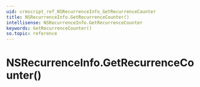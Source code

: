 ```yaml
---
uid: crmscript_ref_NSRecurrenceInfo_GetRecurrenceCounter
title: NSRecurrenceInfo.GetRecurrenceCounter()
intellisense: NSRecurrenceInfo.GetRecurrenceCounter
keywords: GetRecurrenceCounter()
so.topic: reference
---
```


# NSRecurrenceInfo.GetRecurrenceCounter()

